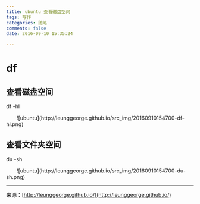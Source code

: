 ```yaml
---
title: ubuntu 查看磁盘空间
tags: 写作
categories: 随笔
comments: false
date: 2016-09-10 15:35:24  

---
```


# df
## 查看磁盘空间

df -hl 
<div align=left> 
  ![ubuntu](http://leunggeorge.github.io/src_img/20160910154700-df-hl.png) 
</div> 

## 查看文件夹空间

du -sh  
<div align=left> 
  ![ubuntu](http://leunggeorge.github.io/src_img/20160910154700-du-sh.png) 
</div> 







---
<link rel="stylesheet" href="http://yandex.st/highlightjs/6.1/styles/default.min.css">
<script src="http://yandex.st/highlightjs/6.1/highlight.min.js"></script>
<script>
hljs.tabReplace = ' ';
hljs.initHighlightingOnLoad();
</script>


来源：[http://leunggeorge.github.io/](http://leunggeorge.github.io/)  